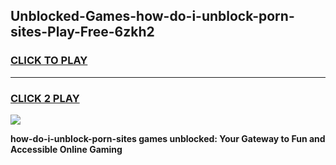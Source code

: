 
## Unblocked-Games-how-do-i-unblock-porn-sites-Play-Free-6zkh2
<h3>
<a href="https://premium76.site?title=how-do-i-unblock-porn-sites&ref=21A">CLICK TO PLAY</a></h3>
<hr>

<h3>
<a href="https://premium76.site?title=how-do-i-unblock-porn-sites&ref=21A">CLICK 2 PLAY</a>
  
</h3>

<a href="https://premium76.site?title=how-do-i-unblock-porn-sites&ref=21A"><img src="https://clearcache.store/games.png"></a>


**how-do-i-unblock-porn-sites games unblocked: Your Gateway to Fun and Accessible Online Gaming**
